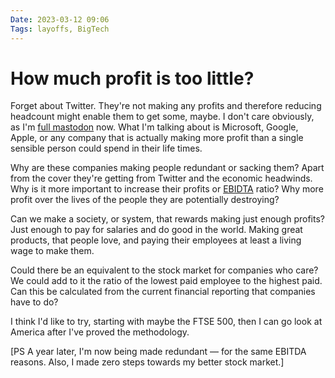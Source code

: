 ```yaml
---
Date: 2023-03-12 09:06 
Tags: layoffs, BigTech
---
```


# How much profit is too little?

Forget about Twitter. They're not making any profits and therefore reducing headcount might enable them to get some, maybe. I don't care obviously, as I'm [full mastodon](social.lol/@phils) now. What I'm talking about is Microsoft, Google, Apple, or any company that is actually making more profit than a single sensible person could spend in their life times.

Why are these companies making people redundant or sacking them? Apart from the cover they're getting from Twitter and the economic headwinds. Why is it more important to increase their profits or [EBIDTA](https://www.british-business-bank.co.uk/business-guidance/guidance-articles/finance/what-is-ebitda) ratio? Why more profit over the lives of the people they are potentially destroying? 

Can we make a society, or system, that rewards making just enough profits? Just enough to pay for salaries and do good in the world. Making great products, that people love, and paying their employees at least a living wage to make them.

Could there be an equivalent to the stock market for companies who care? We could add to it the ratio of the lowest paid employee to the highest paid. Can this be calculated from the current financial reporting that companies have to do?

I think I'd like to try, starting with maybe the FTSE 500, then I can go look at America after I've proved the methodology.

[PS A year later, I'm now being made redundant — for the same EBITDA reasons. Also, I made zero steps towards my better stock market.]